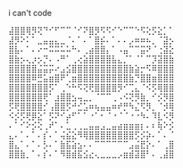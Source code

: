 i can't code 

⣼⣿⣿⢿⡻⢝⠙⠊⠋⠉⠉⠈⠊⠝⣿⡻⠫⠫⠊⠑⠉⠉⠑⠫⢕⡫⣕⡁⠁
⣼⡻⠕⠅⠁⣀⣤⣤⣄⣀⠈⠄⠁⠄⠁⣿⡮⠄⠁⠄⠄⡠⠶⠶⠦⡀⠈⣽⡢
⣿⣧⠄⠁⠄⠔⠒⠭⠭⠥⠥⠓⠄⢀⣴⣿⣿⡄⠁⠠⣤⠉⠉⣭⠝⠈⢐⣽⣕
⣿⣷⡢⢄⡰⡢⡙⠄⠠⠛⠁⢀⢔⣵⣿⣿⣿⣿⣧⣄⡈⠁⠈⠁⠉⡹⣽⣿⣷
⣿⣿⣿⣿⣿⣬⣭⡭⠔⣠⣪⣿⣿⣿⣿⣿⣿⣿⣿⣿⣿⣷⣵⡒⠫⠿⣿⣿⣿
⣿⣿⣿⣿⠿⣛⣥⣶⣿⠟⢁⣶⣿⣿⣿⣿⣿⣿⣿⣿⣿⣷⡙⣿⣿⣶⣿⣿⣿
⣿⣿⣿⣿⣿⣿⣿⡫⠁⢀⠑⠓⠫⢝⢟⣿⣿⣿⣿⡻⠊⢉⣄⠈⠪⡫⢿⣿⣿
⣿⣿⣿⣿⣿⣿⢟⠁⣰⣿⣿⣢⢤⣀⡀⠈⠉⠉⢀⠠⠪⢝⡻⣷⡀⠊⡪⡻⣿
⡫⢟⣿⣿⣿⣿⡊⢠⣿⣿⡫⠚⣊⣡⠶⢦⣤⣤⠶⠞⡛⠳⣌⠫⡻⡀⠈⡺⢿
⠪⡪⡫⢟⡿⣕⠁⡫⠝⠊⡴⠋⠁⠁⠐⠁⠂⠈⠐⠈⠈⠐⠐⠳⠄⠹⣇⠪⡻
⠄⠁⠊⠕⡪⢕⢀⠞⠁⠄⣁⢀⢀⣀⣤⣤⣠⣀⣤⣴⣶⣶⣶⡆⠄⠆⢷⠕⡪
⣄⠄⠁⠄⠁⠄⡎⠄⠁⢬⣮⣕⠻⢿⣿⣿⣿⣿⣿⣿⣿⣿⡫⡪⡵⠄⠁⠄⠈
⣿⣄⠁⠄⠁⠄⡣⠄⠁⣷⣯⣵⣢⠄⠄⠉⠉⠉⠉⠉⠉⣠⣬⣟⡕⠄⠁⢀⣿
⣿⣿⣷⡀⠁⠄⡎⠄⠁⠻⣿⣾⣯⣪⣔⢄⣀⣀⣀⡠⣶⣾⣽⣿⠃⠄⢀⣼⣿
